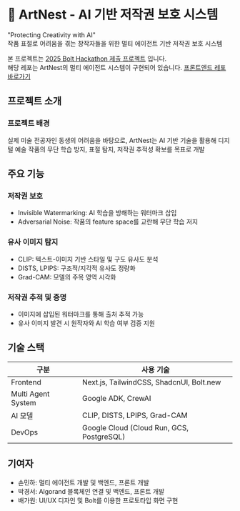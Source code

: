 # 🎨 ArtNest - AI 기반 저작권 보호 시스템

"Protecting Creativity with AI" <br>
작품 표절로 어려움을 겪는 창작자들을 위한 멀티 에이전트 기반 저작권 보호 시스템

본 프로젝트는 [2025 Bolt Hackathon 제출 프로젝트](https://worldslargesthackathon.devpost.com/) 입니다. <br>
해당 레포는 ArtNest의 멀티 에이전트 시스템이 구현되어 있습니다. [프론트엔드 레포 바로가기](https://github.com/tinovadev/artnest-frontend)

## 프로젝트 소개

### 프로젝트 배경
실제 미술 전공자인 동생의 어려움을 바탕으로, ArtNest는 AI 기반 기술을 활용해 디지털 예술 작품의 무단 학습 방지, 표절 탐지, 저작권 추적성 확보를 목표로 개발





## 주요 기능

### 저작권 보호
- Invisible Watermarking: AI 학습을 방해하는 워터마크 삽입
- Adversarial Noise: 작품의 feature space를 교란해 무단 학습 저지

### 유사 이미지 탐지
- CLIP: 텍스트-이미지 기반 스타일 및 구도 유사도 분석
- DISTS, LPIPS: 구조적/지각적 유사도 정량화
- Grad-CAM: 모델의 주목 영역 시각화

### 저작권 추적 및 증명
- 이미지에 삽입된 워터마크를 통해 출처 추적 가능
- 유사 이미지 발견 시 원작자와 AI 학습 여부 검증 지원

## 기술 스택

| 구분          | 사용 기술                                     |
| ----------- | ----------------------------------------- |
| Frontend       | Next.js, TailwindCSS, ShadcnUI, Bolt.new               |
| Multi Agent System  | Google ADK, CrewAI                   |
| AI 모델       | CLIP, DISTS, LPIPS, Grad-CAM              |
| DevOps      | Google Cloud (Cloud Run, GCS, PostgreSQL) |


## 기여자

- 손민하: 멀티 에이전트 개발 및 백엔드, 프론트 개발
- 박경서: Algorand 블록체인 연결 및 백엔드, 프론트 개발
- 배가원: UI/UX 디자인 및 Bolt를 이용한 프로토타입 화면 구현
